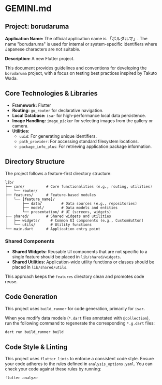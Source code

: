 # GEMINI.md

## Project: borudaruma

**Application Name:** The official application name is 「ボルダルマ」. The name "borudaruma" is used for internal or system-specific identifiers where Japanese characters are not suitable.

**Description:** A new Flutter project.

This document provides guidelines and conventions for developing the `borudaruma` project, with a focus on testing best practices inspired by Takuto Wada.

## Core Technologies & Libraries

- **Framework:** Flutter
- **Routing:** `go_router` for declarative navigation.
- **Local Database:** `isar` for high-performance local data persistence.
- **Image Handling:** `image_picker` for selecting images from the gallery or camera.
- **Utilities:**
  - `uuid`: For generating unique identifiers.
  - `path_provider`: For accessing standard filesystem locations.
  - `package_info_plus`: For retrieving application package information.

## Directory Structure

The project follows a feature-first directory structure:

```
lib/
├── core/          # Core functionalities (e.g., routing, utilities)
│   └── router/
├── features/      # Feature-based modules
│   └── [feature_name]/
│       ├── data/         # Data sources (e.g., repositories)
│       ├── model/        # Data models and entities
│       └── presentation/ # UI (screens, widgets)
├── shared/        # Shared widgets and utilities
│   ├── widgets/     # Common UI components (e.g., CustomButton)
│   └── utils/       # Utility functions
└── main.dart      # Application entry point
```

### Shared Components

- **Shared Widgets:** Reusable UI components that are not specific to a single feature should be placed in `lib/shared/widgets`.
- **Shared Utilities:** Application-wide utility functions or classes should be placed in `lib/shared/utils`.

This approach keeps the `features` directory clean and promotes code reuse.

## Code Generation

This project uses `build_runner` for code generation, primarily for `isar`.

When you modify data models (`*.dart` files annotated with `@collection`), run the following command to regenerate the corresponding `*.g.dart` files:

```sh
dart run build_runner build
```

## Code Style & Linting

This project uses `flutter_lints` to enforce a consistent code style. Ensure your code adheres to the rules defined in `analysis_options.yaml`. You can check your code against these rules by running:

```sh
flutter analyze
```
